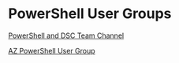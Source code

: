 # PowerShell User Groups

[PowerShell and DSC Team Channel](https://www.youtube.com/channel/UCMhQH-yJlr4_XHkwNunfMog)

[AZ PowerShell User Group](https://www.youtube.com/channel/UC3RiZUhPQH9cANYnECWrbFA)

